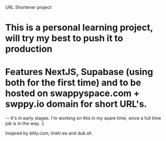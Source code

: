 URL Shortener project


# This is a personal learning project, will try my best to push it to production

# Features NextJS, Supabase (using both for the first time) and to be hosted on swappyspace.com + swppy.io domain for short URL's.

-- It's in early stages. I'm working on this in my spare time, since a full time job is in the way. :)

Insipred by bitly.com, linktr.ee and dub.sh
